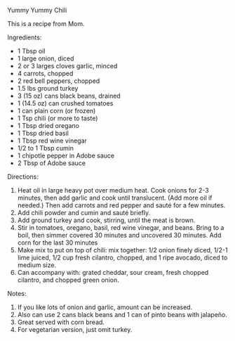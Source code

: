 Yummy Yummy Chili

This is a recipe from Mom.  

Ingredients:

- 1 Tbsp oil	
- 1 large onion, diced 				
- 2 or 3 larges cloves garlic, minced				
- 4 carrots, chopped
- 2 red bell peppers, chopped				
- 1.5 lbs ground turkey						
- 3 (15 oz) cans black beans, drained				
- 1 (14.5 oz) can crushed tomatoes
- 1 can plain corn (or frozen)
- 1 Tsp chili (or more to taste)
- 1 Tbsp dried oregano
- 1 Tbsp dried basil
- 1 Tbsp red wine vinegar
- 1/2 to 1 Tbsp cumin
- 1 chipotle pepper in Adobe sauce
- 2 Tbsp of Adobe sauce

Directions:

1.	Heat oil in large heavy pot over medium heat. Cook onions for 2-3 minutes,
    then add garlic and cook until translucent. (Add more oil if needed.) Then
    add carrots and red pepper and sauté for a few minutes.
2.	Add chili powder and cumin and sauté briefly.
3.	Add ground turkey and cook, stirring, until the meat is brown.
4.	Stir in tomatoes, oregano, basil, red wine vinegar, and beans. Bring to a
    boil, then simmer covered 30 minutes and uncovered 30 minutes. Add corn for
    the last 30 minutes
5.	Make mix to put on top of chili: mix together: 1/2 onion finely diced,
    1/2-1 lime juiced, 1/2 cup fresh cilantro, chopped, and 1 ripe avocado,
    diced to medium size.
6.	Can accompany with: grated cheddar, sour cream, fresh chopped cilantro, and
    chopped green onion.

Notes: 

1.	If you like lots of onion and garlic, amount can be increased. 
2.	Also can use 2 cans black beans and 1 can of pinto beans with jalapeño. 
3.	Great served with corn bread. 
4.	For vegetarian version, just omit turkey.

